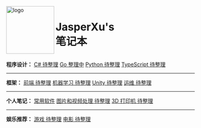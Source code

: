 <!-- _coverpage.md -->

<div>
    <img src="/logo.png" data-origin="logo.png" alt="logo" style="height: 128px;width: 128px; display: inline-block;">
    <h1 style="display: inline-block; vertical-align: top;">
        JasperXu's <br> 笔记本
    </h1>
</div>

**程序设计：**
[C# 待整理](/Programming/CSharp/ "待整理CSharp")
[Go 整理中](/Programming/Golang/ "Golang整理中")
[Python 待整理](/Programming/Python/ "待整理Python")
[TypeScript 待整理](/Programming/TypeScript/ "待整理TypeScript")

---

**框架：**
[前端 待整理](/Framework/FE/ "待整理Front-End")
[机器学习 待整理](/Framework/ML/ "待整理Machine Learning")
[Unity 待整理](/Framework/Unity/ "待整理Unity")
[运维 待整理](/Framework/OP/ "待整理Operations")

---

**个人笔记：**
[常用软件](/Note/Soft/ "待整理Soft")
[图片和视频处理 待整理](/Note/IP/ "待整理Image Processing")
[3D 打印机 待整理](/Note/3DPrint/ "待整理3D Print")

---

**娱乐推荐：**
[游戏 待整理](Entertainment/Game/ "待整理Game")
[电影 待整理](Entertainment/Movie/ "待整理Movie")

<!-- ![color](#f0f0f0) -->

<!-- ![](background.webp) -->

